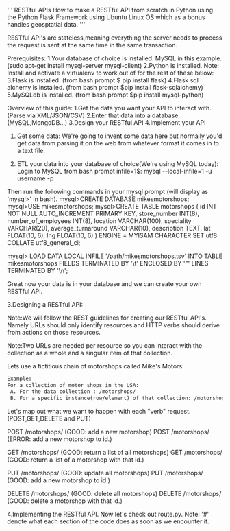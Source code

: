 '''
RESTful APIs
How to make a RESTful API from scratch in Python using the Python Flask Framework using
Ubuntu Linux OS which as a bonus handles geosptatial data.
'''

RESTful API's are stateless,meaning everything the server needs to process the request
is sent at the same time in the same transaction.

Prerequisites:
1.Your database of choice is installed. MySQL in this example. (sudo apt-get install mysql-server mysql-client)
2.Python is installed.
Note: Install and activate a virtualenv to work out of for the rest of these below: 
3.Flask is installed. (from bash prompt $ pip install flask) 
4.Flask sql alchemy is installed.  (from bash prompt $pip install flask-sqlalchemy)
5.MySQLdb is installed. (from bash prompt $pip install mysql-python)



Overview of this guide:
1.Get the data you want your API to interact with. (Parse via XML/JSON/CSV)
2.Enter that data into a database. (MySQL,MongoDB...)
3.Design your RESTful API
4.Implement your API



1. Get some data: 
We're going to invent some data here but normally you'd get data from parsing it on the web
from whatever format it comes in to a text file. 

2. ETL your data into your database of choice(We're using MySQL today):
Login to MySQL from bash prompt infile=1$: 
mysql --local-infile=1 -u username -p

Then run the following commands in your mysql prompt (will display as 'mysql>' in bash).
mysql>CREATE DATABASE mikesmotorshops;
mysql>USE mikesmotorshops;
mysql>CREATE TABLE motorshops (
id INT NOT NULL AUTO_INCREMENT PRIMARY KEY,
    store_number INT(8),
    number_of_employees INT(8),
    location VARCHAR(100),
    speciality VARCHAR(20),
    average_turnaround VARCHAR(10),
    description TEXT,
    lat FLOAT(10, 6),
    lng FLOAT(10, 6)
  ) ENGINE = MYISAM CHARACTER SET utf8 COLLATE utf8_general_ci;

mysql> LOAD DATA LOCAL INFILE '/path/mikesmotorshops.tsv' INTO TABLE mikesmotorshops 
FIELDS TERMINATED BY '\t' ENCLOSED BY '"' LINES TERMINATED BY '\n';

Great now your data is in your database and we can create your own RESTful API.

3.Designing a RESTful API:

Note:We will follow the REST guidelines for creating our RESTful API's. 
Namely URLs should only identify resources and HTTP verbs should derive from 
actions on those resources.

Note:Two URLs are needed per resource so you can interact with the collection as 
a whole and a singular item of that collection. 

Lets use a fictitious chain of motorshops called Mike's Motors:
```html
Example:
For a collection of motor shops in the USA:
 A. For the data collection : /motorshops/
 B. For a specific instance(row/element) of that collection: /motorshops/<id>
```

Let's map out what we want to happen with each "verb" request. (POST,GET,DELETE and PUT)

POST /motorshops/   (GOOD: add a new motorshop)
POST /motorshops/<id> (ERROR: add a new motorshop to id.)

GET /motorshops/   (GOOD: return a list of all motorshops)
GET /motorshops/<id> (GOOD: return a list of a motorshop with that id.)

PUT /motorshops/   (GOOD: update all motorshops)
PUT /motorshops/<id> (GOOD: add a new motorshop to id.)

DELETE /motorshops/   (GOOD: delete all motorshops)
DELETE /motorshops/<id> (GOOD: delete a motorshop with that id.)


4.Implementing the RESTful API.
Now let's check out route.py.
Note: '#' denote what each section of the code does as soon as we encounter it.









